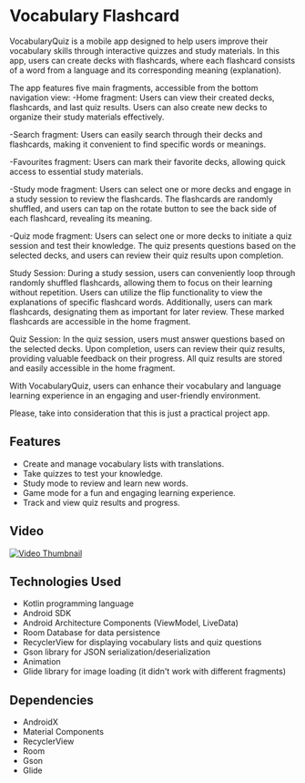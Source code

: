 # Vocabulary Flashcard

VocabularyQuiz is a mobile app designed to help users improve their vocabulary skills through interactive quizzes and study materials. In this app, users can create decks with flashcards, where each flashcard consists of a word from a language and its corresponding meaning (explanation).

The app features five main fragments, accessible from the bottom navigation view:
-Home fragment:
Users can view their created decks, flashcards, and last quiz results.
Users can also create new decks to organize their study materials effectively.

-Search fragment:
Users can easily search through their decks and flashcards, making it convenient to find specific words or meanings.


-Favourites fragment:
Users can mark their favorite decks, allowing quick access to essential study materials.


-Study mode fragment:
Users can select one or more decks and engage in a study session to review the flashcards.
The flashcards are randomly shuffled, and users can tap on the rotate button to see the back side of each flashcard, revealing its meaning.


-Quiz mode fragment:
Users can select one or more decks to initiate a quiz session and test their knowledge.
The quiz presents questions based on the selected decks, and users can review their quiz results upon completion.



Study Session:
During a study session, users can conveniently loop through randomly shuffled flashcards, allowing them to focus on their learning without repetition.
Users can utilize the flip functionality to view the explanations of specific flashcard words.
Additionally, users can mark flashcards, designating them as important for later review. These marked flashcards are accessible in the home fragment.

Quiz Session:
In the quiz session, users must answer questions based on the selected decks.
Upon completion, users can review their quiz results, providing valuable feedback on their progress.
All quiz results are stored and easily accessible in the home fragment.

With VocabularyQuiz, users can enhance their vocabulary and language learning experience in an engaging and user-friendly environment.

Please, take into consideration that this is just a practical project app.

## Features

- Create and manage vocabulary lists with translations.
- Take quizzes to test your knowledge.
- Study mode to review and learn new words.
- Game mode for a fun and engaging learning experience.
- Track and view quiz results and progress.

## Video
[![Video Thumbnail](https://user-images.githubusercontent.com/116954772/257047330-c87f3f23-ee5d-4e39-9ada-e93938da8873.png)]([https://www.youtube.com/watch?v=your_youtube_video_id](https://www.youtube.com/watch?v=UF9qaoK_PSM))

## Technologies Used
- Kotlin programming language
- Android SDK
- Android Architecture Components (ViewModel, LiveData)
- Room Database for data persistence
- RecyclerView for displaying vocabulary lists and quiz questions
- Gson library for JSON serialization/deserialization
- Animation
- Glide library for image loading (it didn't work with different fragments)

## Dependencies
- AndroidX
- Material Components
- RecyclerView
- Room
- Gson
- Glide

